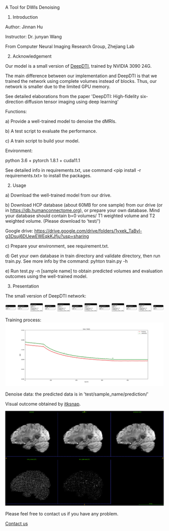 A Tool for DWIs Denoising

1. Introduction

Author: Jinnan Hu

Instructor: Dr. junyan Wang

From Computer Neural Imaging Research Group, Zhejiang Lab

2. Acknowledgement

Our model is a small version of [DeepDTI](https://doi.org/10.1016/j.neuroimage.2020.117017), trained by NVIDIA 3090 24G.

The main difference between our implementation and DeepDTI is that we trained the network using complete volumes instead of blocks. 
Thus, our network is smaller due to the limited GPU memory.

See detailed elaborations from the paper 'DeepDTI: High-fidelity six-direction diffusion tensor imaging using deep learning'

Functions:

a) Provide a well-trained model to denoise the dMRIs.

b) A test script to evaluate the performance.

c) A train script to build your model.

Environment:

python 3.6 + pytorch 1.8.1 + cuda11.1

See detailed info in requirements.txt, use command <pip install -r requirements.txt> to install the packages.

2. Usage

a) Download the well-trained model from our drive.

b) Download HCP database (about 60MB for one sample) from our drive (or in https://db.humanconnectome.org), or prepare your own database.
Mind your database should contain b=0 volumes/ T1 weighted volume and T2 weighted volume. (Please download to 'test/')

Google drive: https://drive.google.com/drive/folders/1yxek_TaBvl-g3Dsuj6DUewEWEqkKJfju?usp=sharing

c) Prepare your environment, see requirement.txt.

d) Get your own database in train directory and validate directory, then run train.py. See more info by the command: pyhton train.py -h

e) Run test.py -n [sample name] to obtain predicted volumes and evaluation outcomes using the well-trained model.

3. Presentation

The small version of DeepDTI network:

![model](presentation/model.png)


Training process:
![loss](presentation/loss.jpg)

Denoise data: the predicted data is in 'test/sample_name/prediction/'


Visual outcome obtained by [itksnap](http://www.itksnap.org/pmwiki/pmwiki.php).

![outcome](presentation/outcome.png )

Please feel free to contact us if you have any problem.

[Contact us](jinnanhu@zhejianglab.com)

